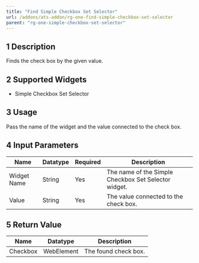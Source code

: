 ```yaml
---
title: "Find Simple Checkbox Set Selector"
url: /addons/ats-addon/rg-one-find-simple-checkbox-set-selector
parent: "rg-one-simple-checkbox-set-selector"
---
```


## 1 Description

Finds the check box by the given value.

## 2 Supported Widgets

* Simple Checkbox Set Selector

## 3 Usage

Pass the name of the widget and the value connected to the check box.

## 4 Input Parameters

Name | Datatype | Required | Description
---- | -------- | -------- | ---------------
Widget Name | String | Yes | The name of the Simple Checkbox Set Selector widget.
Value | String | Yes | The value connected to the check box.

## 5 Return Value

Name | Datatype | Description
---- | --------- | ---------------
Checkbox | WebElement | The found check box.
